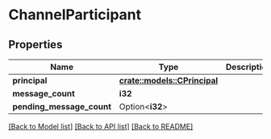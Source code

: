 # ChannelParticipant

## Properties

Name | Type | Description | Notes
------------ | ------------- | ------------- | -------------
**principal** | [**crate::models::CPrincipal**](CPrincipal.md) |  | 
**message_count** | **i32** |  | 
**pending_message_count** | Option<**i32**> |  | [optional]

[[Back to Model list]](../README.md#documentation-for-models) [[Back to API list]](../README.md#documentation-for-api-endpoints) [[Back to README]](../README.md)


